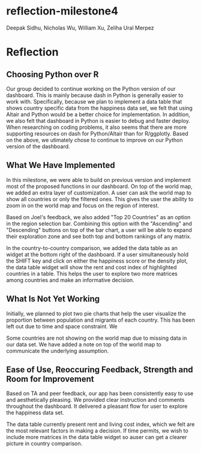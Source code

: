 reflection-milestone4
================
Deepak Sidhu, Nicholas Wu, William Xu, Zeliha Ural Merpez

# Reflection

## Choosing Python over R

Our group decided to continue working on the Python version of our dashboard. 
This is mainly because dash in Python is generally easier to work with. 
Specifically, because we plan to implement a data table that shows country 
specific data from the happiness data set, we felt that using Altair and Python 
would be a better choice for implementation. In addition, we also felt that 
dashboard in Python is easier to debug and faster deploy. When researching on 
coding problems, it also seems that there are more supporting resources on dash 
for Python/Altair than for R/ggplotly. Based on the above, we utimately chose to 
continue to improve on our Python version of the dashboard. 

## What We Have Implemented

In this milestone, we were able to build on previous version and implement most 
of the proposed functions in our dashboard. On top of the world map, we added an
extra layer of customization. A user can ask the world map to show all countries
or only the filtered ones. This gives the user the ability to zoom in on 
the world map and focus on the region of interest. 

Based on Joel's feedback, we also added "Top 20 Countries" as an option in the 
region selection bar. Combining this option with the "Ascending" and 
"Descending" buttons on top of the bar chart, a user will be able to expand 
their exploration zone and see both top and bottom rankings of any matrix. 

In the country-to-country comparison, we added the data table as an widget at 
the bottom right of the dashboard. If a user simultaneously hold the SHIFT key
and click on either the happiness score or the density plot, the data table 
widget will show the rent and cost index of highlighted countries in a table. 
This helps the user to explore two more matrices among countries and 
make an informative decision. 


## What Is Not Yet Working

Initially, we planned to plot two pie charts that help the user visualize the 
proportion between population and migrants of each country. This has been left 
out due to time and space constraint. We 

Some countries are not showing on the world map due to missing data in our data 
set. We have added a note on top of the world map to communicate the underlying 
assumption. 

## Ease of Use, Reoccuring Feedback, Strength and Room for Improvement

Based on TA and peer feedback, our app has been consistently easy to use and 
aesthetically pleasing. We provided clear instruction and comments throughout 
the dashboard. It delivered a pleasant flow for user to explore the happiness 
data set.

The data table currently present rent and living cost index, which we felt are 
the most relevant factors in making a decision. If time permits, we wish to 
include more matrices in the data table widget so auser can get a clearer 
picture in country comparison. 



